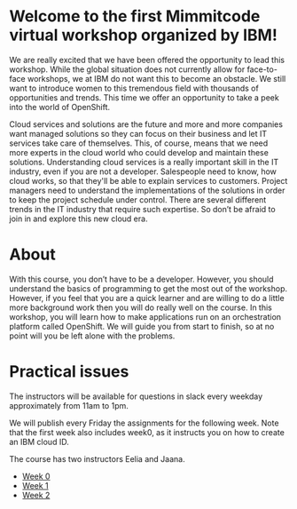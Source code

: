 # Welcome to the first Mimmitcode virtual workshop organized by IBM!

We are really excited that we have been offered the opportunity to lead this workshop.
While the global situation does not currently allow for face-to-face workshops, we at IBM do not want this to become an obstacle.
We still want to introduce women to this tremendous field with thousands of opportunities and trends. This time we offer an opportunity to take a peek into the world of OpenShift. 

Cloud services and solutions are the future and more and more companies want managed solutions so they can focus on their business and let IT services take care of themselves. This, of course, means that we need more experts in the cloud world who could develop and maintain these solutions. Understanding cloud services is a really important skill in the IT industry, even if you are not a developer. Salespeople need to know, how cloud works, so that they'll be able to explain services to customers. Project managers need to understand the implementations of the solutions in order to keep the project schedule under control. There are several different trends in the IT industry that require such expertise. So don’t be afraid to join in and explore this new cloud era.

# About
With this course, you don’t have to be a developer. However, you should understand the basics of programming to get the most out of the workshop. However, if you feel that you are a quick learner and are willing to do a little more background work then you will do really well on the course. In this workshop, you will learn how to make applications run on an orchestration platform called OpenShift. We will guide you from start to finish, so at no point will you be left alone with the problems.

# Practical issues
The instructors will be available for questions in slack every weekday approximately from 11am to 1pm.


We will publish every Friday  the assignments for the following week.
Note that the first week also includes week0, as it instructs you on how to create an IBM cloud ID.

The course has two instructors Eelia and Jaana.

+ [Week 0](/Week1.md)
+ [Week 1](/Week1.md)
+ [Week 2](/Week2.md)


 
 
 
 
 
 
 
 
 
 
 
